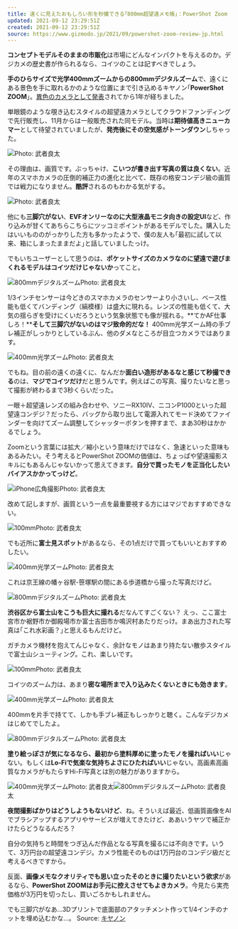 ```yaml
---
title: 遠くに見えたおもしろい形を秒撮できる｢800mm超望遠メモ帳｣：PowerShot Zoom
updated: 2021-09-12 23:29:51Z
created: 2021-09-12 23:29:51Z
source: https://www.gizmodo.jp/2021/09/powershot-zoom-review-jp.html
---
```


**コンセプトモデルそのままの市販化**は市場にどんなインパクトを与えるのか。デジカメの歴史書が作られるなら、コイツのことは記すべきでしょう。

**手のひらサイズで光学400mmズームからの800mmデジタルズーム**で、遠くにある景色を手に取れるかのような位置にまで引き込めるキヤノン｢**PowerShot ZOOM**｣。[異色のカメラとして発表](https://www.gizmodo.jp/2020/09/canon-powershot-zoom-handson-jp.html)されてから1年が経ちました。

単眼鏡のような覗き込むスタイルの超望遠カメラとしてクラウドファンディングで先行販売し、11月からは一般販売された同モデル。当時は**期待値高きニューカマー**として待望されていましたが、**発売後にその空気感がトーンダウン**しちゃった。

![](https://assets.media-platform.com/gizmodo/dist/images/2021/09/07/0-DSC00531_R-w1280.jpg)Photo: 武者良太

その理由は、画質です。ぶっちゃけ、**こいつが書き出す写真の質は良くない**。近年のスマホカメラの圧倒的補正力の進化と比べて、既存の格安コンデジ級の画質では戦力になりません。**酷評**されるのもわかる気がする。

![](https://assets.media-platform.com/gizmodo/dist/images/2021/09/07/0-DSC00519_R-w1280.jpg)Photo: 武者良太

他にも**三脚穴がない**、**EVFオンリーなのに大型液晶モニタ向きの設定UI**など、作り込みが甘くてあちらこちらにツッコミポイントがあるモデルでした。購入したはいいもののがっかりした方も多かったようで、僕の友人も｢最初に試して以来、箱にしまったままだよ｣と話していましたっけ。

でもいちユーザーとして思うのは、**ポケットサイズのカメラなのに望遠で遊びまくれるモデルはコイツだけじゃないか**ってこと。

![](https://assets.media-platform.com/gizmodo/dist/images/2021/09/07/3-800-2_R-w1280.jpg)800mmデジタルズームPhoto: 武者良太

1/3インチセンサーは今どきのスマホカメラのセンサーより小さいし、ベース性能も低くてバンディング（縞模様）は盛大に現れる。レンズの性能も低くて、大気の揺らぎを受けにくいだろうという気象状態でも像が揺れる。**てかAF仕事しろ！****そして三脚穴がないのはマジ致命的だな！** 400mm光学ズーム時の手ブレ補正がしっかりとしているぶん、他のダメなところが目立つカメラではあります。

![](https://assets.media-platform.com/gizmodo/dist/images/2021/09/07/3-800-1_R-w1280.jpg)400mm光学ズームPhoto: 武者良太

でもね。目の前の遠くの遠くに、なんだか**面白い造形があるなと感じて秒撮できる**のは、**マジでコイツだけ**だと思うんです。例えばこの写真、撮りたいなと思って撮影が終わるまで3秒くらいだった。

一眼＋超望遠レンズの組み合わせや、ソニーRX10IV、ニコンP1000といった超望遠コンデジ？だったら、バッグから取り出して電源入れてモード決めてファインダーを向けてズーム調整してシャッターボタンを押すまで、まあ30秒はかかるでしょう。

Zoomという言葉には拡大／縮小という意味だけではなく、急速といった意味もあるみたい。そう考えるとPowerShot ZOOMの価値は、ちょっぱや望遠撮影スキルにもあるんじゃないかって思えてきます。**自分で買ったモノを正当化したいバイアスかかってっけど**。

![](https://assets.media-platform.com/gizmodo/dist/images/2021/09/07/1-sp_R-w1280.jpg)iPhone広角撮影Photo: 武者良太

改めて記しますが、画質という一点を最重要視する方にはマジでおすすめできない。

![](https://assets.media-platform.com/gizmodo/dist/images/2021/09/07/1-100_R-w1280.jpg)100mmPhoto: 武者良太

でも近所に**富士見スポット**があるなら、その1点だけで買ってもいいとおすすめしたい。

![](https://assets.media-platform.com/gizmodo/dist/images/2021/09/07/1-400_R-w1280.jpg)400mm光学ズームPhoto: 武者良太

これは京王線の幡ヶ谷駅-笹塚駅の間にある歩道橋から撮った写真だけど。

![](https://assets.media-platform.com/gizmodo/dist/images/2021/09/07/1-800_R-w1280.jpg)800mmデジタルズームPhoto: 武者良太

**渋谷区から富士山をこうも巨大に撮れる**だなんてすごくない？ えっ、ここ富士宮市か裾野市か御殿場市か富士吉田市か鳴沢村あたりだっけ。まあ出力された写真は｢これ水彩画？｣と思えるもんだけど。

ガチカメラ機材を抱えてんじゃなく、余計なモノはあまり持たない散歩スタイルで富士山シューティング。これ、楽しいです。

![](https://assets.media-platform.com/gizmodo/dist/images/2021/09/07/2-100_R-w1280.jpg)100mmPhoto: 武者良太

コイツのズーム力は、あまり**密な場所まで入り込みたくないときにも効きます**。

![](https://assets.media-platform.com/gizmodo/dist/images/2021/09/07/2-400_R-w1280.jpg)400mm光学ズームPhoto: 武者良太

400mmを片手で持てて、しかも手ブレ補正もしっかりと聴く。こんなデジカメはじめてでしたよ。

![](https://assets.media-platform.com/gizmodo/dist/images/2021/09/07/2-800_R-w1280.jpg)800mmデジタルズームPhoto: 武者良太

**塗り絵っぽさが気になるなら、最初から塗料厚めに塗ったモノを撮ればいい**じゃない。もしくは**Lo-Fiで気楽な気持ちよさにひたればいい**じゃない。高画素高画質なカメラがもたらすHi-Fi写真とは別の魅力がありますから。

![](https://assets.media-platform.com/gizmodo/dist/images/2021/09/07/5-400_R-w1280.jpg)400mm光学ズームPhoto: 武者良太![](https://assets.media-platform.com/gizmodo/dist/images/2021/09/07/5-800-2_R-w1280.jpg)800mmデジタルズームPhoto: 武者良太

**夜間撮影ばかりはどうしようもないけど**、ね。そういえば最近、低画質画像をAIでブラシアップするアプリやサービスが増えてきたけど、ああいうヤツで補正かけたらどうなるんだろ？

自分の気持ちと時間をつぎ込んだ作品となる写真を撮るには不向きです。いうて、3万円台の超望遠コンデジ。カメラ性能そのものは1万円台のコンデジ級だと考えるべきですから。

反面、**画像メモなクオリティでも思い立ったそのときに撮りたいという欲求**があるなら、**PowerShot ZOOMはお手元に控えさせてもよきカメラ**。今見たら実売価格が3万円を切ったし、買いごろかもしれません。

でも三脚穴がなあ...3Dプリントで底面部のアタッチメント作って1/4インチのナットを埋め込むかな...。
Source: [キヤノン](https://cweb.canon.jp/camera/dcam/lineup/powershot/zoom/)